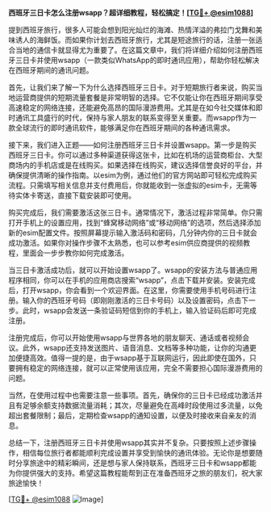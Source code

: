 **西班牙三日卡怎么注册wsapp？超详细教程，轻松搞定！[[TG💪+ @esim1088](https://t.me/s/esim1088)]**

提到西班牙旅行，很多人可能会想到阳光灿烂的海滩、热情洋溢的弗拉门戈舞和美味诱人的海鲜饭。而如果你计划去西班牙旅行，尤其是短途旅行的话，注册一张适合当地的通信卡就显得尤为重要了。在这篇文章中，我们将详细介绍如何注册西班牙三日卡并使用wsapp（一款类似WhatsApp的即时通讯应用），帮助你轻松解决在西班牙期间的通讯问题。

首先，让我们来了解一下为什么选择西班牙三日卡。对于短期旅行者来说，购买当地运营商提供的短期流量套餐是非常明智的选择。它不仅能让你在西班牙期间享受高速稳定的网络连接，还能避免高昂的国际漫游费用。尤其是在如今社交媒体和即时通讯工具盛行的时代，保持与家人朋友的联系变得至关重要。而wsapp作为一款全球流行的即时通讯软件，能够满足你在西班牙期间的各种通讯需求。

接下来，我们进入正题——如何注册西班牙三日卡并设置wsapp。第一步是购买西班牙三日卡。你可以通过多种渠道获得这张卡，比如在机场的运营商柜台、大型商场内的手机店或是在线购买。如果选择在线购买，建议选择信誉良好的平台，并确保提供清晰的操作指南。以esim为例，通过他们的官方网站即可轻松完成购买流程。只需填写相关信息并支付费用后，你就能收到一张虚拟的esim卡，无需等待实体卡寄送，直接下载安装即可使用。

购买完成后，我们需要激活这张三日卡。通常情况下，激活过程非常简单。你只需打开手机上的设置应用，找到“蜂窝移动网络”或“移动网络”的选项，然后选择添加新的esim配置文件。按照屏幕提示输入激活码和密码，几分钟内你的三日卡就会成功激活。如果你对操作步骤不太熟悉，也可以参考esim供应商提供的视频教程，里面会一步步教你如何完成激活。

当三日卡激活成功后，就可以开始设置wsapp了。wsapp的安装方法与普通应用程序相同，你可以在手机的应用商店搜索“wsapp”，点击下载并安装。安装完成后，打开wsapp，你会看到一个欢迎界面。在这里，你需要使用手机号码进行注册。输入你的西班牙号码（即刚刚激活的三日卡号码）以及设置密码，点击下一步。此时，wsapp会发送一条验证码短信到你的手机上，输入验证码后即可完成注册。

注册完成后，你可以开始使用wsapp与世界各地的朋友聊天、通话或者视频会议。此外，wsapp还支持发送图片、语音消息、文档等多种功能，让你的沟通更加便捷高效。值得一提的是，由于wsapp基于互联网运行，因此即使在国外，只要拥有稳定的网络连接，就可以正常使用该应用，完全不需要担心国际漫游费用的问题。

当然，在使用过程中也需要注意一些事项。首先，确保你的三日卡已经成功激活并且有足够余额支持数据流量消耗；其次，尽量避免在高峰时段使用过多流量，以免超出套餐限制；最后，定期检查wsapp的通知设置，以便及时接收来自亲友的消息。

总结一下，注册西班牙三日卡并使用wsapp其实并不复杂。只要按照上述步骤操作，相信每位旅行者都能顺利完成设置并享受到愉快的通讯体验。无论你是想要随时分享旅途中的精彩瞬间，还是想与家人保持联系，西班牙三日卡和wsapp都能为你提供强大的支持。希望这篇教程能帮到正在准备西班牙之旅的朋友们，祝大家旅途愉快！

[[TG💪+ @esim1088](https://t.me/s/esim1088) ![Image](https://i.postimg.cc/4NQfJmqS/Snipaste-2025-05-13-00-14-12.png)]